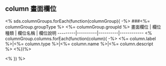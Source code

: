 ## column 畫面欄位
<% sds.columnGroups.forEach(function(columnGroup){ -%>
###<%= columnGroup.groupType %> <%= columnGroup.groupId %>
畫面欄位 | 欄位種類 | 欄位名稱 | 欄位說明
---------|----------|----------|------------
<% columnGroup.columns.forEach(function(column){ -%>
<%= column.label %>|<%= column.type %>|<%= column.name %>|<%= column.descript %>
<%})%>

<% }) %>
